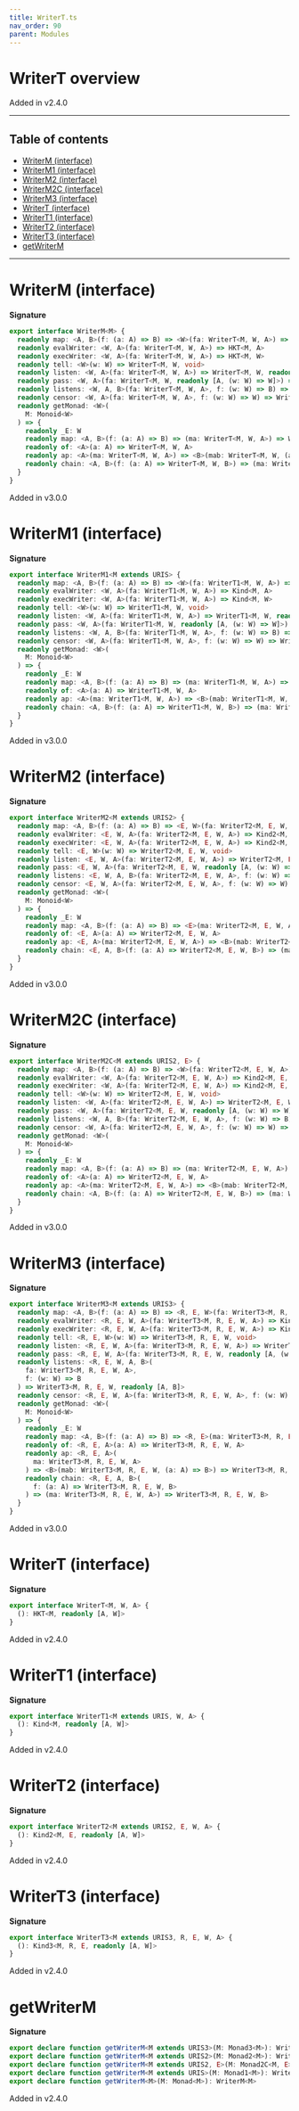 ```yaml
---
title: WriterT.ts
nav_order: 90
parent: Modules
---
```


# WriterT overview

Added in v2.4.0

---

<h2 class="text-delta">Table of contents</h2>

- [WriterM (interface)](#writerm-interface)
- [WriterM1 (interface)](#writerm1-interface)
- [WriterM2 (interface)](#writerm2-interface)
- [WriterM2C (interface)](#writerm2c-interface)
- [WriterM3 (interface)](#writerm3-interface)
- [WriterT (interface)](#writert-interface)
- [WriterT1 (interface)](#writert1-interface)
- [WriterT2 (interface)](#writert2-interface)
- [WriterT3 (interface)](#writert3-interface)
- [getWriterM](#getwriterm)

---

# WriterM (interface)

**Signature**

```ts
export interface WriterM<M> {
  readonly map: <A, B>(f: (a: A) => B) => <W>(fa: WriterT<M, W, A>) => WriterT<M, W, B>
  readonly evalWriter: <W, A>(fa: WriterT<M, W, A>) => HKT<M, A>
  readonly execWriter: <W, A>(fa: WriterT<M, W, A>) => HKT<M, W>
  readonly tell: <W>(w: W) => WriterT<M, W, void>
  readonly listen: <W, A>(fa: WriterT<M, W, A>) => WriterT<M, W, readonly [A, W]>
  readonly pass: <W, A>(fa: WriterT<M, W, readonly [A, (w: W) => W]>) => WriterT<M, W, A>
  readonly listens: <W, A, B>(fa: WriterT<M, W, A>, f: (w: W) => B) => WriterT<M, W, readonly [A, B]>
  readonly censor: <W, A>(fa: WriterT<M, W, A>, f: (w: W) => W) => WriterT<M, W, A>
  readonly getMonad: <W>(
    M: Monoid<W>
  ) => {
    readonly _E: W
    readonly map: <A, B>(f: (a: A) => B) => (ma: WriterT<M, W, A>) => WriterT<M, W, B>
    readonly of: <A>(a: A) => WriterT<M, W, A>
    readonly ap: <A>(ma: WriterT<M, W, A>) => <B>(mab: WriterT<M, W, (a: A) => B>) => WriterT<M, W, B>
    readonly chain: <A, B>(f: (a: A) => WriterT<M, W, B>) => (ma: WriterT<M, W, A>) => WriterT<M, W, B>
  }
}
```

Added in v3.0.0

# WriterM1 (interface)

**Signature**

```ts
export interface WriterM1<M extends URIS> {
  readonly map: <A, B>(f: (a: A) => B) => <W>(fa: WriterT1<M, W, A>) => WriterT1<M, W, B>
  readonly evalWriter: <W, A>(fa: WriterT1<M, W, A>) => Kind<M, A>
  readonly execWriter: <W, A>(fa: WriterT1<M, W, A>) => Kind<M, W>
  readonly tell: <W>(w: W) => WriterT1<M, W, void>
  readonly listen: <W, A>(fa: WriterT1<M, W, A>) => WriterT1<M, W, readonly [A, W]>
  readonly pass: <W, A>(fa: WriterT1<M, W, readonly [A, (w: W) => W]>) => WriterT1<M, W, A>
  readonly listens: <W, A, B>(fa: WriterT1<M, W, A>, f: (w: W) => B) => WriterT1<M, W, readonly [A, B]>
  readonly censor: <W, A>(fa: WriterT1<M, W, A>, f: (w: W) => W) => WriterT1<M, W, A>
  readonly getMonad: <W>(
    M: Monoid<W>
  ) => {
    readonly _E: W
    readonly map: <A, B>(f: (a: A) => B) => (ma: WriterT1<M, W, A>) => WriterT1<M, W, B>
    readonly of: <A>(a: A) => WriterT1<M, W, A>
    readonly ap: <A>(ma: WriterT1<M, W, A>) => <B>(mab: WriterT1<M, W, (a: A) => B>) => WriterT1<M, W, B>
    readonly chain: <A, B>(f: (a: A) => WriterT1<M, W, B>) => (ma: WriterT1<M, W, A>) => WriterT1<M, W, B>
  }
}
```

Added in v3.0.0

# WriterM2 (interface)

**Signature**

```ts
export interface WriterM2<M extends URIS2> {
  readonly map: <A, B>(f: (a: A) => B) => <E, W>(fa: WriterT2<M, E, W, A>) => WriterT2<M, E, W, B>
  readonly evalWriter: <E, W, A>(fa: WriterT2<M, E, W, A>) => Kind2<M, E, A>
  readonly execWriter: <E, W, A>(fa: WriterT2<M, E, W, A>) => Kind2<M, E, W>
  readonly tell: <E, W>(w: W) => WriterT2<M, E, W, void>
  readonly listen: <E, W, A>(fa: WriterT2<M, E, W, A>) => WriterT2<M, E, W, readonly [A, W]>
  readonly pass: <E, W, A>(fa: WriterT2<M, E, W, readonly [A, (w: W) => W]>) => WriterT2<M, E, W, A>
  readonly listens: <E, W, A, B>(fa: WriterT2<M, E, W, A>, f: (w: W) => B) => WriterT2<M, E, W, readonly [A, B]>
  readonly censor: <E, W, A>(fa: WriterT2<M, E, W, A>, f: (w: W) => W) => WriterT2<M, E, W, A>
  readonly getMonad: <W>(
    M: Monoid<W>
  ) => {
    readonly _E: W
    readonly map: <A, B>(f: (a: A) => B) => <E>(ma: WriterT2<M, E, W, A>) => WriterT2<M, E, W, B>
    readonly of: <E, A>(a: A) => WriterT2<M, E, W, A>
    readonly ap: <E, A>(ma: WriterT2<M, E, W, A>) => <B>(mab: WriterT2<M, E, W, (a: A) => B>) => WriterT2<M, E, W, B>
    readonly chain: <E, A, B>(f: (a: A) => WriterT2<M, E, W, B>) => (ma: WriterT2<M, E, W, A>) => WriterT2<M, E, W, B>
  }
}
```

Added in v3.0.0

# WriterM2C (interface)

**Signature**

```ts
export interface WriterM2C<M extends URIS2, E> {
  readonly map: <A, B>(f: (a: A) => B) => <W>(fa: WriterT2<M, E, W, A>) => WriterT2<M, E, W, B>
  readonly evalWriter: <W, A>(fa: WriterT2<M, E, W, A>) => Kind2<M, E, A>
  readonly execWriter: <W, A>(fa: WriterT2<M, E, W, A>) => Kind2<M, E, W>
  readonly tell: <W>(w: W) => WriterT2<M, E, W, void>
  readonly listen: <W, A>(fa: WriterT2<M, E, W, A>) => WriterT2<M, E, W, readonly [A, W]>
  readonly pass: <W, A>(fa: WriterT2<M, E, W, readonly [A, (w: W) => W]>) => WriterT2<M, E, W, A>
  readonly listens: <W, A, B>(fa: WriterT2<M, E, W, A>, f: (w: W) => B) => WriterT2<M, E, W, readonly [A, B]>
  readonly censor: <W, A>(fa: WriterT2<M, E, W, A>, f: (w: W) => W) => WriterT2<M, E, W, A>
  readonly getMonad: <W>(
    M: Monoid<W>
  ) => {
    readonly _E: W
    readonly map: <A, B>(f: (a: A) => B) => (ma: WriterT2<M, E, W, A>) => WriterT2<M, E, W, B>
    readonly of: <A>(a: A) => WriterT2<M, E, W, A>
    readonly ap: <A>(ma: WriterT2<M, E, W, A>) => <B>(mab: WriterT2<M, E, W, (a: A) => B>) => WriterT2<M, E, W, B>
    readonly chain: <A, B>(f: (a: A) => WriterT2<M, E, W, B>) => (ma: WriterT2<M, E, W, A>) => WriterT2<M, E, W, B>
  }
}
```

Added in v3.0.0

# WriterM3 (interface)

**Signature**

```ts
export interface WriterM3<M extends URIS3> {
  readonly map: <A, B>(f: (a: A) => B) => <R, E, W>(fa: WriterT3<M, R, E, W, A>) => WriterT3<M, R, E, W, B>
  readonly evalWriter: <R, E, W, A>(fa: WriterT3<M, R, E, W, A>) => Kind3<M, R, E, A>
  readonly execWriter: <R, E, W, A>(fa: WriterT3<M, R, E, W, A>) => Kind3<M, R, E, W>
  readonly tell: <R, E, W>(w: W) => WriterT3<M, R, E, W, void>
  readonly listen: <R, E, W, A>(fa: WriterT3<M, R, E, W, A>) => WriterT3<M, R, E, W, readonly [A, W]>
  readonly pass: <R, E, W, A>(fa: WriterT3<M, R, E, W, readonly [A, (w: W) => W]>) => WriterT3<M, R, E, W, A>
  readonly listens: <R, E, W, A, B>(
    fa: WriterT3<M, R, E, W, A>,
    f: (w: W) => B
  ) => WriterT3<M, R, E, W, readonly [A, B]>
  readonly censor: <R, E, W, A>(fa: WriterT3<M, R, E, W, A>, f: (w: W) => W) => WriterT3<M, R, E, W, A>
  readonly getMonad: <W>(
    M: Monoid<W>
  ) => {
    readonly _E: W
    readonly map: <A, B>(f: (a: A) => B) => <R, E>(ma: WriterT3<M, R, E, W, A>) => WriterT3<M, R, E, W, B>
    readonly of: <R, E, A>(a: A) => WriterT3<M, R, E, W, A>
    readonly ap: <R, E, A>(
      ma: WriterT3<M, R, E, W, A>
    ) => <B>(mab: WriterT3<M, R, E, W, (a: A) => B>) => WriterT3<M, R, E, W, B>
    readonly chain: <R, E, A, B>(
      f: (a: A) => WriterT3<M, R, E, W, B>
    ) => (ma: WriterT3<M, R, E, W, A>) => WriterT3<M, R, E, W, B>
  }
}
```

Added in v3.0.0

# WriterT (interface)

**Signature**

```ts
export interface WriterT<M, W, A> {
  (): HKT<M, readonly [A, W]>
}
```

Added in v2.4.0

# WriterT1 (interface)

**Signature**

```ts
export interface WriterT1<M extends URIS, W, A> {
  (): Kind<M, readonly [A, W]>
}
```

Added in v2.4.0

# WriterT2 (interface)

**Signature**

```ts
export interface WriterT2<M extends URIS2, E, W, A> {
  (): Kind2<M, E, readonly [A, W]>
}
```

Added in v2.4.0

# WriterT3 (interface)

**Signature**

```ts
export interface WriterT3<M extends URIS3, R, E, W, A> {
  (): Kind3<M, R, E, readonly [A, W]>
}
```

Added in v2.4.0

# getWriterM

**Signature**

```ts
export declare function getWriterM<M extends URIS3>(M: Monad3<M>): WriterM3<M>
export declare function getWriterM<M extends URIS2>(M: Monad2<M>): WriterM2<M>
export declare function getWriterM<M extends URIS2, E>(M: Monad2C<M, E>): WriterM2C<M, E>
export declare function getWriterM<M extends URIS>(M: Monad1<M>): WriterM1<M>
export declare function getWriterM<M>(M: Monad<M>): WriterM<M>
```

Added in v2.4.0
